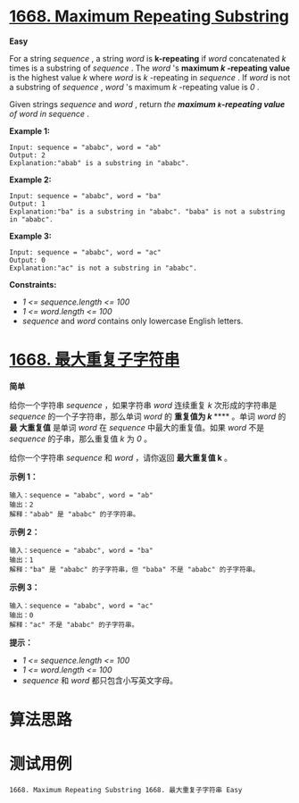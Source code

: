 # [1668. Maximum Repeating Substring][enTitle]

**Easy**

For a string  *sequence* , a string  *word*  is **k-repeating**  if  *word*  concatenated  *k*  times is a substring of  *sequence* . The  *word* 's <strong>maximum  *k* -repeating value</strong> is the highest value  *k*  where  *word*  is  *k* -repeating in  *sequence* . If  *word*  is not a substring of  *sequence* ,  *word* 's maximum  *k* -repeating value is  *0* .

Given strings  *sequence*  and  *word* , return <em>the <strong>maximum <code>k</code>-repeating value</strong> of  *word*  in  *sequence* </em>.



**Example 1:** 

```
Input: sequence = "ababc", word = "ab"
Output: 2
Explanation:"abab" is a substring in "ababc".

```

**Example 2:** 

```
Input: sequence = "ababc", word = "ba"
Output: 1
Explanation:"ba" is a substring in "ababc". "baba" is not a substring in "ababc".

```

**Example 3:** 

```
Input: sequence = "ababc", word = "ac"
Output: 0
Explanation:"ac" is not a substring in "ababc". 

```



**Constraints:** 

-  *1 <= sequence.length <= 100*  
-  *1 <= word.length <= 100*  
-  *sequence*  and  *word*  contains only lowercase English letters.


# [1668. 最大重复子字符串][cnTitle]

**简单**

给你一个字符串  *sequence*  ，如果字符串  *word*  连续重复  *k*  次形成的字符串是  *sequence*  的一个子字符串，那么单词  *word*  的 <strong>重复值为  *k* </strong>**** 。单词  *word*  的 **最** **大重复值**  是单词  *word*  在  *sequence*  中最大的重复值。如果  *word*  不是  *sequence*  的子串，那么重复值  *k*  为  *0*  。

给你一个字符串  *sequence*  和  *word*  ，请你返回 **最大重复值 k** 。



**示例 1：** 

```
输入：sequence = "ababc", word = "ab"
输出：2
解释："abab" 是 "ababc" 的子字符串。

```

**示例 2：** 

```
输入：sequence = "ababc", word = "ba"
输出：1
解释："ba" 是 "ababc" 的子字符串，但 "baba" 不是 "ababc" 的子字符串。

```

**示例 3：** 

```
输入：sequence = "ababc", word = "ac"
输出：0
解释："ac" 不是 "ababc" 的子字符串。

```



**提示：** 

-  *1 <= sequence.length <= 100*  
-  *1 <= word.length <= 100*  
-  *sequence*  和  *word*  都只包含小写英文字母。




# 算法思路

# 测试用例
```
1668. Maximum Repeating Substring 1668. 最大重复子字符串 Easy
```

[enTitle]: https://leetcode.com/problems/maximum-repeating-substring/
[cnTitle]: https://leetcode-cn.com/problems/maximum-repeating-substring/
